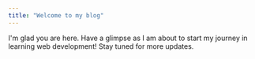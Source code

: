 ```yaml
---
title: "Welcome to my blog"
---
```


I'm glad you are here. Have a glimpse as I am about to start my journey in learning web development! Stay tuned for more updates.
